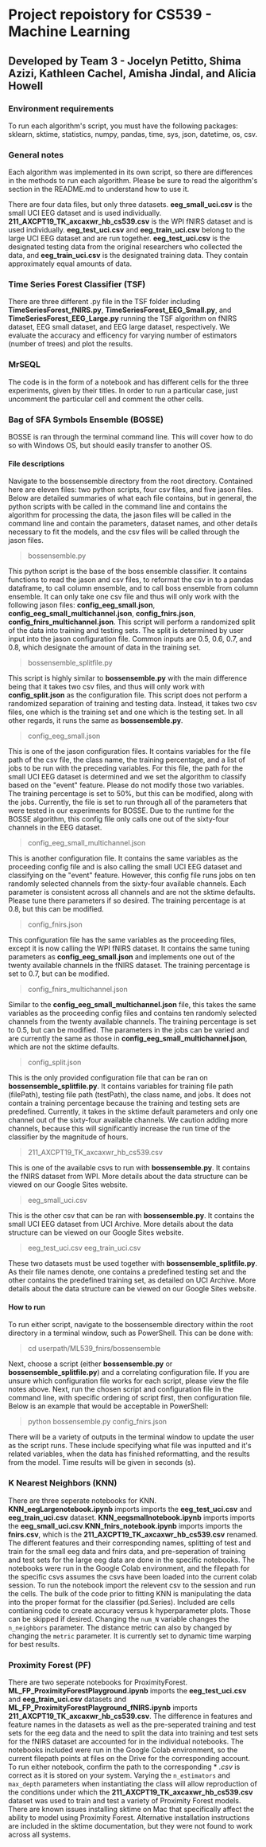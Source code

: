 # Project repoistory for CS539 - Machine Learning 

## Developed by Team 3 - Jocelyn Petitto, Shima Azizi, Kathleen Cachel, Amisha Jindal, and Alicia Howell

### Environment requirements
To run each algorithm's script, you must have the following packages: sklearn, sktime, statistics, numpy, pandas, time, sys, json, datetime, os, csv.

### General notes
Each algorithm was implemented in its own script, so there are differences in the methods to run each algorithm. Please be sure to read the algorithm's section in the README.md to understand how to use it.

There are four data files, but only three datasets. **eeg_small_uci.csv** is the small UCI EEG dataset and is used individually. **211_AXCPT19_TK_axcaxwr_hb_cs539.csv** is the WPI fNIRS dataset and is used individually. **eeg_test_uci.csv** and **eeg_train_uci.csv** belong to the large UCI EEG dataset and are run together. **eeg_test_uci.csv** is the designated testing data from the original researchers who collected the data, and **eeg_train_uci.csv** is the designated training data. They contain approximately equal amounts of data. 

### Time Series Forest Classifier (TSF)
There are three different .py file in the TSF folder including **TimeSeriesForest_fNIRS.py**, **TimeSeriesForest_EEG_Small.py**, and **TimeSeriesForest_EEG_Large.py** running the TSF algorithm on fNIRS dataset, EEG small dataset, and EEG large dataset, respectively. We evaluate the accuracy and efficency for varying number of estimators (number of trees) and plot the results.

### MrSEQL
The code is in the form of a notebook and has different cells for the three experiments, given by their titles. In order to run a particular case, just uncomment the particular cell and comment the other cells.

### Bag of SFA Symbols Ensemble (BOSSE)
BOSSE is ran through the terminal command line. This will cover how to do so with Windows OS, but should easily transfer to another OS. 

#### File descriptions
Navigate to the bossensemble directory from the root directory. Contained here are eleven files: two python scripts, four csv files, and five jason files. Below are detailed summaries of what each file contains, but in general, the python scripts with be called in the command line and contains the algorithm for processing the data, the jason files will be called in the command line and contain the parameters, dataset names, and other details necessary to fit the models, and the csv files will be called through the jason files. 

> bossensemble.py

This python script is the base of the boss ensemble classifier. It contains functions to read the jason and csv files, to reformat the csv in to a pandas dataframe, to call column ensemble, and to call boss ensemble from column ensemble. It can only take one csv file and thus will only work with the following jason files: **config_eeg_small.json**, **config_eeg_small_multichannel.json**, **config_fnirs.json**, **config_fnirs_multichannel.json**. This script will perform a randomized split of the data into training and testing sets. The split is determined by user input into the jason configuration file. Common inputs are 0.5, 0.6, 0.7, and 0.8, which designate the amount of data in the training set. 

> bossensemble_splitfile.py

This script is highly similar to **bossensemble.py** with the main difference being that it takes two csv files, and thus will only work with **config_split.json** as the configuration file. This script does not perform a randomized separation of training and testing data. Instead, it takes two csv files, one which is the training set and one which is the testing set. In all other regards, it runs the same as **bossensemble.py**.

> config_eeg_small.json

This is one of the jason configuration files. It contains variables for the file path of the csv file, the class name, the training percentage, and a list of jobs to be run with the preceding variables. For this file, the path for the small UCI EEG dataset is determined and we set the algorithm to classify based on the "event" feature. Please do not modify those two variables. The training percentage is set to 50%, but this can be modified, along with the jobs. Currently, the file is set to run through all of the parameters that were tested in our experiments for BOSSE. Due to the runtime for the BOSSE algorithm, this config file only calls one out of the sixty-four channels in the EEG dataset. 

> config_eeg_small_multichannel.json

This is another configuration file. It contains the same variables as the proceeding config file and is also calling the small UCI EEG dataset and classifying on the "event" feature. However, this config file runs jobs on ten randomly selected channels from the sixty-four available channels. Each parameter is consistent across all channels and are not the sktime defaults. Please tune there parameters if so desired. The training percentage is at 0.8, but this can be modified. 

> config_fnirs.json

This configuration file has the same variables as the proceeding files, except it is now calling the WPI fNIRS dataset. It contains the same tuning parameters as **config_eeg_small.json** and implements one out of the twenty available channels in the fNIRS dataset. The training percentage is set to 0.7, but can be modified. 

> config_fnirs_multichannel.json

Similar to the **config_eeg_small_multichannel.json** file, this takes the same variables as the proceeding config files and contains ten randomly selected channels from the twenty available channels. The training percentage is set to 0.5, but can be modified. The parameters in the jobs can be varied and are currently the same as those in **config_eeg_small_multichannel.json**, which are not the sktime defaults. 

> config_split.json

This is the only provided configuration file that can be ran on **bossensemble_splitfile.py**. It contains variables for training file path (filePath), testing file path (testPath), the class name, and jobs. It does not contain a training percentage because the training and testing sets are predefined. Currently, it takes in the sktime default parameters and only one channel out of the sixty-four available channels. We caution adding more channels, because this will significantly increase the run time of the classifier by the magnitude of hours. 

> 211_AXCPT19_TK_axcaxwr_hb_cs539.csv

This is one of the available csvs to run with **bossensemble.py**. It contains the fNIRS dataset from WPI. More details about the data structure can be viewed on our Google Sites website. 

> eeg_small_uci.csv

This is the other csv that can be ran with **bossensemble.py**. It contains the small UCI EEG dataset from UCI Archive. More details about the data structure can be viewed on our Google Sites website. 

> eeg_test_uci.csv
> eeg_train_uci.csv

These two datasets must be used together with **bossensemble_splitfile.py**. As their file names denote, one contains a predefined testing set and the other contains the predefined training set, as detailed on UCI Archive. More details about the data structure can be viewed on our Google Sites website. 

#### How to run
To run either script, navigate to the bossensemble directory within the root directory in a terminal window, such as PowerShell. This can be done with:

>cd userpath/ML539_fnirs/bossensemble

Next, choose a script (either **bossensemble.py** or **bossensemble_splitfile.py**) and a correlating configuration file. If you are unsure which configuration file works for each script, please view the file notes above. Next, run the chosen script and configuration file in the command line, with specific ordering of script first, then configuration file. Below is an example that would be acceptable in PowerShell:

>python bossensemble.py config_fnirs.json

There will be a variety of outputs in the terminal window to update the user as the script runs. These include specifying what file was inputted and it's related variables, when the data has finished reformatting, and the results from the model. Time results will be given in seconds (s). 

### K Nearest Neighbors (KNN)
There are three seperate notebooks for KNN. **KNN_eegLargenotebook.ipynb** imports imports the **eeg_test_uci.csv** and **eeg_train_uci.csv** dataset. **KNN_eegsmallnotebook.ipynb** imports imports the **eeg_small_uci.csv**.**KNN_fnirs_notebook.ipynb** imports imports the **fnirs.csv**, which is the **211_AXCPT19_TK_axcaxwr_hb_cs539.csv** renamed. The different features and their corresponding names, splitting of test and train for the small eeg data and fnirs data, and pre-seperation of training and test sets for the large eeg data are done in the specific notebooks. 
The notebooks were run in the Google Colab environment, and the filepath for the specific csvs assumes the csvs have been loaded into the current colab session. To run the notebook import the relevent csv to the session and run the cells. The bulk of the code prior to fitting KNN is manipulating the data into the proper format for the classifier (pd.Series). Included are cells contianing code to create accuracy versus k hyperparameter plots. Those can be skipped if desired. Changing the `num_N` variable changes the `n_neighbors` parameter. The distance metric can also by changed by changing the `metric` parameter. It is currently set to dynamic time warping for best results. 

### Proximity Forest (PF)
There are two seperate notebooks for ProximityForest. **ML_FP_ProximityForestPlayground.ipynb** imports the **eeg_test_uci.csv** and **eeg_train_uci.csv** datasets and **ML_FP_ProximityForestPlayground_fNIRS.ipynb** imports **211_AXCPT19_TK_axcaxwr_hb_cs539.csv**. The difference in features and feature names in the datasets as well as the pre-seperated training and test sets for the eeg data and the need to split the data into training and test sets for the fNIRS dataset are accounted for in the individual notebooks.
The notebooks included were run in the Google Colab environment, so the current filepath points at files on the Drive for the corresponding account. To run either notebook, confirm the path to the corresponding * *.csv* is correct as it is stored on your system.
Varying the `n_estimators` and `max_depth` parameters when instantiating the class will allow reproduction of the conditions under which the **211_AXCPT19_TK_axcaxwr_hb_cs539.csv** dataset was used to train and test a variety of Proximity Forest models.
There are known issues installing sktime on Mac that specifically affect the ability to model using Proximity Forest. Alternative installation instructions are included in the sktime documentation, but they were not found to work across all systems.

